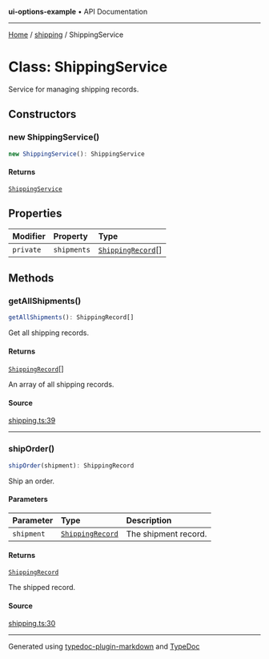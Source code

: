**ui-options-example** • API Documentation

***

[Home](../../README.md) / [shipping](../README.md) / ShippingService

# Class: ShippingService

Service for managing shipping records.

## Constructors

### new ShippingService()

```ts
new ShippingService(): ShippingService
```

#### Returns

[`ShippingService`](ShippingService.md)

## Properties

| Modifier | Property | Type |
| :------ | :------ | :------ |
| `private` | `shipments` | [`ShippingRecord`](../interfaces/ShippingRecord.md)[] |

## Methods

### getAllShipments()

```ts
getAllShipments(): ShippingRecord[]
```

Get all shipping records.

#### Returns

[`ShippingRecord`](../interfaces/ShippingRecord.md)[]

An array of all shipping records.

#### Source

[shipping.ts:39](https://github.com/tgreyuk/typedoc-plugin-markdown-examples/blob/ce7cd91/examples/core/src/shipping.ts#L39)

***

### shipOrder()

```ts
shipOrder(shipment): ShippingRecord
```

Ship an order.

#### Parameters

| Parameter | Type | Description |
| :------ | :------ | :------ |
| `shipment` | [`ShippingRecord`](../interfaces/ShippingRecord.md) | The shipment record. |

#### Returns

[`ShippingRecord`](../interfaces/ShippingRecord.md)

The shipped record.

#### Source

[shipping.ts:30](https://github.com/tgreyuk/typedoc-plugin-markdown-examples/blob/ce7cd91/examples/core/src/shipping.ts#L30)

***

Generated using [typedoc-plugin-markdown](https://www.npmjs.com/package/typedoc-plugin-markdown) and [TypeDoc](https://typedoc.org/)
